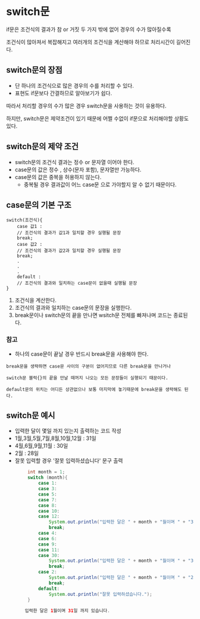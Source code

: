 # switch문
if문은 조건식의 결과가 참 or 거짓 두 가지 밖에 없어 경우의 수가 많아질수록

조건식이 많아져서 복잡해지고 여러개의 조건식을 계산해야 하므로 처리시간이 길어진다.

## switch문의 장점
- 단 하나의 조건식으로 많은 경우의 수를 처리할 수 있다.
- 표현도 if문보다 간결하므로 알아보기가 쉽다.

따라서 처리할 경우의 수가 많은 경우 switch문을 사용하는 것이 유용하다.

하지만, switch문은 제약조건이 있기 때문에 어쩔 수없이 if문으로 처리해야할 상황도 있다.

## switch문의 제약 조건
- switch문의 조건식 결과는 정수 or 문자열 이어야 한다.
- case문의 값은 정수 , 상수(문자 포함), 문자열만 가능하다.
- case문의 값은 중복을 허용하지 않는다.
  - 중복될 경우 결과값이 어느 case문 으로 가야할지 알 수 없기 때문이다.

## case문의 기본 구조
```
switch(조건식){
    case 값1 :
    // 조건식의 결과가 값1과 일치할 경우 실행될 문장
    break;
    case 값2 :
    // 조건식의 결과가 값2과 일치할 경우 실행될 문장
    break;
    .
    .
    .
    default :
    // 조건식의 결과와 일치하는 case문이 없을때 실행될 문장
}
```
1. 조건식을 계산한다.
2. 조건식의 결과와 일치하는 case문의 문장을 실행한다.
3. break문이나 switch문의 끝을 만나면 wsitch문 전체를 빠져나며 코드는 종료된다.

### 참고
- 하나의 case문이 끝날 경우 반드시 break문을 사용해야 한다.
```
break문을 생략하면 case문 사이의 구분이 없어지므로 다른 break문을 만나거나 

switch문 블럭{}의 끝을 만날 때꺼지 나오는 모든 문장들이 실행되기 때문이다.

default문의 위치는 어디든 상관없으나 보통 마지막에 놓기때문에 break문을 생략해도 된다.
```

## switch문 예시
- 입력한 달이 몇일 까지 있는지 출력하는 코드 작성
- 1월,3월,5월,7월,8월,10월,12월 : 31일
- 4월,6월,9월,11월 : 30일
- 2월 : 28일
- 잘못 입력할 경우 '잘못 입력하셨습니다' 문구 출력
```java
        int month = 1;
        switch (month){
            case 1:
            case 3:
            case 5:
            case 7:
            case 8:
            case 10:
            case 12:
                System.out.println("입력한 달은 " + month + "월이며 " + "31일까지 있습니다.");
                break;
            case 4:
            case 6:
            case 9:
            case 11:
            case 30:
                System.out.println("입력한 달은 " + month + "월이며 " + "30일까지 있습니다.");
                break;
            case 2:
                System.out.println("입력한 달은 " + month + "월이며 " + "28일까지 있습니다.");
                break;    
            default:
                System.out.println("잘못 입력하셨습니다.");
        }
        
       입력한 달은 1월이며 31일 까지 있습니다. 
```